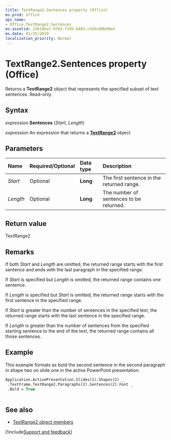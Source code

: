 ```yaml
---
title: TextRange2.Sentences property (Office)
ms.prod: office
api_name:
- Office.TextRange2.Sentences
ms.assetid: 236196a7-97b3-f3d5-b483-c42bc60bd9ed
ms.date: 01/25/2019
localization_priority: Normal
---
```



# TextRange2.Sentences property (Office)

Returns a **TextRange2** object that represents the specified subset of text sentences. Read-only.


## Syntax

_expression_.**Sentences** (_Start_, _Length_)

_expression_ An expression that returns a **[TextRange2](Office.TextRange2.md)** object.


## Parameters

|Name|Required/Optional|Data type|Description|
|:-----|:-----|:-----|:-----|
| _Start_|Optional|**Long**|The first sentence in the returned range.|
| _Length_|Optional|**Long**|The number of sentences to be returned.|

## Return value

TextRange2


## Remarks

If both _Start_ and _Length_ are omitted, the returned range starts with the first sentence and ends with the last paragraph in the specified range.

If _Start_ is specified but _Length_ is omitted, the returned range contains one sentence.

If _Length_ is specified but _Start_ is omitted, the returned range starts with the first sentence in the specified range.

If _Start_ is greater than the number of sentences in the specified text, the returned range starts with the last sentence in the specified range.

If _Length_ is greater than the number of sentences from the specified starting sentence to the end of the text, the returned range contains all those sentences.


## Example

This example formats as bold the second sentence in the second paragraph in shape two on slide one in the active PowerPoint presentation.


```vb
Application.ActivePresentation.Slides(1).Shapes(2) _ 
 .TextFrame.TextRange2.Paragraphs(2).Sentences(2).Font _ 
 .Bold = True 
 
```


## See also

- [TextRange2 object members](overview/Library-Reference/textrange2-members-office.md)



[!include[Support and feedback](~/includes/feedback-boilerplate.md)]